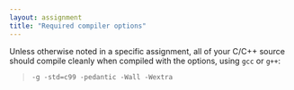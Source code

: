 ```yaml
---
layout: assignment
title: "Required compiler options"
---
```


Unless otherwise noted in a specific assignment, all of your C/C++ source should compile cleanly when compiled with the options, using `gcc` or `g++`:

> `-g -std=c99 -pedantic -Wall -Wextra`
